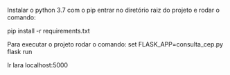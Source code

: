 Instalar o python 3.7 com o pip
entrar no diretório raiz do projeto e rodar o comando:

pip install -r requirements.txt

Para executar o projeto rodar o comando:
set FLASK_APP=consulta_cep.py
flask run

Ir lara localhost:5000